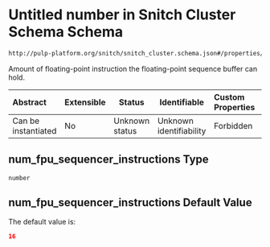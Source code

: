 # Untitled number in Snitch Cluster Schema Schema

```txt
http://pulp-platform.org/snitch/snitch_cluster.schema.json#/properties/num_fpu_sequencer_instructions
```

Amount of floating-point instruction the floating-point sequence buffer can hold.


| Abstract            | Extensible | Status         | Identifiable            | Custom Properties | Additional Properties | Access Restrictions | Defined In                                                                        |
| :------------------ | ---------- | -------------- | ----------------------- | :---------------- | --------------------- | ------------------- | --------------------------------------------------------------------------------- |
| Can be instantiated | No         | Unknown status | Unknown identifiability | Forbidden         | Allowed               | none                | [snitch_cluster.schema.json\*](snitch_cluster.schema.json "open original schema") |

## num_fpu_sequencer_instructions Type

`number`

## num_fpu_sequencer_instructions Default Value

The default value is:

```json
16
```
